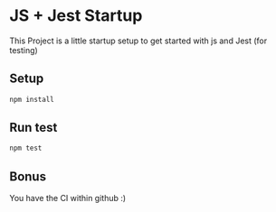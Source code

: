 

# JS + Jest Startup

This Project is a little startup setup to get started with js and Jest (for testing)

## Setup

```bash
npm install
```

## Run test

```bash
npm test
```

## Bonus

You have the CI within github :)
